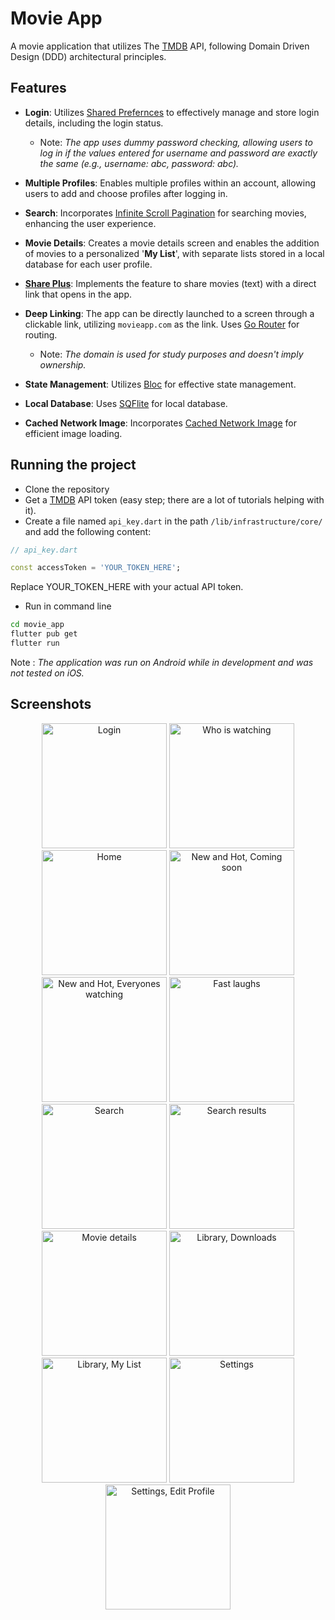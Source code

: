 # Movie App

A movie application that utilizes The [TMDB] API, following Domain Driven Design (DDD) architectural principles.

## Features

- **Login**: Utilizes [Shared Prefernces] to effectively manage and store login details, including the login status.
  - Note: *The app uses dummy password checking, allowing users to log in if the values entered for username and password are exactly the same (e.g., username: abc, password: abc).*

- **Multiple Profiles**: Enables multiple profiles within an account, allowing users to add and choose profiles after logging in.

- **Search**: Incorporates [Infinite Scroll Pagination] for searching movies, enhancing the user experience.

- **Movie Details**: Creates a movie details screen and enables the addition of movies to a personalized '**My List**', with separate lists stored in a local database for each user profile.

- **[Share Plus]**: Implements the feature to share movies (text) with a direct link that opens in the app.

- **Deep Linking**: The app can be directly launched to a screen through a clickable link, utilizing `movieapp.com` as the link. Uses [Go Router] for routing.
  - Note: *The domain is used for study purposes and doesn't imply ownership.*

- **State Management**: Utilizes [Bloc] for effective state management.

- **Local Database**: Uses [SQFlite] for local database.

- **Cached Network Image**: Incorporates [Cached Network Image] for efficient image loading.

## Running the project

- Clone the repository
- Get a [TMDB] API token (easy step; there are a lot of tutorials helping with it).
- Create a file named `api_key.dart` in the path `/lib/infrastructure/core/` and add the following content:

```dart
// api_key.dart

const accessToken = 'YOUR_TOKEN_HERE';
```
Replace YOUR_TOKEN_HERE with your actual API token.

-  Run in command line

```bash
cd movie_app
flutter pub get
flutter run
```

 Note : *The application was run on Android while in development and was not tested on iOS.*
 ## Screenshots
 <p align="center">
  <img src="screenshots/login.jpg" alt="Login" width="200"/>
  <img src="screenshots/who_is_watching.jpg" alt="Who is watching" width="200"/>
  <img src="screenshots/home.jpg" alt="Home" width="200"/>  
  <img src="screenshots/new_and_hot_coming_soon.jpg" alt="New and Hot, Coming soon" width="200"/>
  <img src="screenshots/new_and_hot_everyones_watching.jpg" alt="New and Hot, Everyones watching" width="200"/>
  <img src="screenshots/fast_laughs.jpg" alt="Fast laughs" width="200"/>
  <img src="screenshots/search.jpg" alt="Search" width="200"/>
  <img src="screenshots/search_results.jpg" alt="Search results" width="200"/>
  <img src="screenshots/movie_details.jpg" alt="Movie details" width="200"/>
  <img src="screenshots/library_downloads.jpg" alt="Library, Downloads" width="200"/>
  <img src="screenshots/library_my_list.jpg" alt="Library, My List" width="200"/>
  <img src="screenshots/settings.jpg" alt="Settings" width="200"/>
  <img src="screenshots/settings_edit_profile.jpg" alt="Settings, Edit Profile" width="200"/>
</p>

[TMDB]: <https://developer.themoviedb.org/reference/intro/getting-started>
[Shared Prefernces]: <https://pub.dev/packages/shared_preferences>
[Share Plus]:<https://pub.dev/packages/share_plus>
[Bloc]:<https://pub.dev/packages/flutter_bloc>
[Go Router]:<https://pub.dev/packages/go_router>
[SQFlite]:<https://pub.dev/packages/sqflite>
[Infinite Scroll Pagination]:<https://pub.dev/packages/infinite_scroll_pagination>
[Cached Network Image]:<https://pub.dev/packages/cached_network_image>